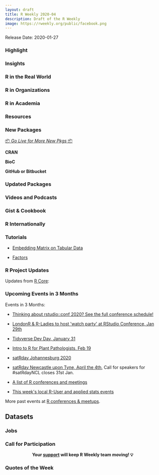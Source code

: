 ```yaml
---
layout: draft
title: R Weekly 2020-04
description: Draft of the R Weekly
image: https://rweekly.org/public/facebook.png
---
```


Release Date: 2020-01-27

###  Highlight



### Insights



### R in the Real World



###  R in Organizations



###  R in Academia



###  Resources



###  New Packages

<p class="added-hostname"><a href="https://rweekly.org/live" target="_blank" class="externalLink">📦 <i>Go Live for More New Pkgs</i> 📦</a></p>

**CRAN**



**BioC**



**GitHub or Bitbucket**



### Updated Packages



###  Videos and Podcasts



### Gist & Cookbook



### R Internationally



###  Tutorials

+ [Embedding Matrix on Tabular Data](https://medium.com/odscjournal/using-an-embedding-matrix-on-tabular-data-in-r-903d5b61c100)

+ [Factors](https://medium.com/@ODSC/factors-in-r-6746d3402b36)

<!--<div class="post-more-begin></div><div class="post-more-end"></div>-->



###  R Project Updates

Updates from [R Core](http://developer.r-project.org/blosxom.cgi/R-devel/NEWS):

###  Upcoming Events in 3 Months

Events in 3 Months:

+ [Thinking about rstudio::conf 2020? See the full conference schedule!](https://blog.rstudio.com/2019/11/25/thinking-about-rstudio-conf-2020-see-the-full-conference-schedule/)

+ [LondonR & R-Ladies to host 'watch party' at RStudio Conference, Jan 29th](https://www.mango-solutions.com/londonr-r-ladies-to-host-watch-party-at-rstudio-conference-jan-29th/)

+ [Tidyverse Dev Day, January 31](https://www.tidyverse.org/blog/2019/11/tidyverse-dev-day-2020/)

+ [Intro to R for Plant Pathologists, Feb 19](https://www.magnetmail.net/actions/email_web_version.cfm?ep=kUHipYu2XwcnrCj7ebWre0AVOBNGoDD0anGnwmZigCUHX4T3iSGhDaGnyJ3rZ219g9uzGDG1iMQiR1pKzFt8S91VX_UCd9DL_zqcT8r_DObD5yFyDg6XsFyP7Bo6a-aw)

+ [satRday Johannesburg 2020](https://joburg2020.satrdays.org/)

+ [satRday Newcastle upon Tyne, April the 4th](https://newcastle2020.satrdays.org/), Call for speakers for #satRdayNCL closes 31st Jan.

+ [A list of R conferences and meetings](https://jumpingrivers.github.io/meetingsR/events.html)

+ [This week's local R-User and applied stats events](https://community.rstudio.com/c/irl)


More past events at [R conferences & meetups](https://conf.rweekly.org).

## Datasets

### Jobs




###  Call for Participation


<p class="hide-support added-hostname support-rweekly" style="text-align: center;font-weight: bold;">Your <a class="non-visited externalLink" href="https://www.patreon.com/rweekly" onclick="pas(this)">support</a> will keep R Weekly team moving! 💡</p>

###  Quotes of the Week

